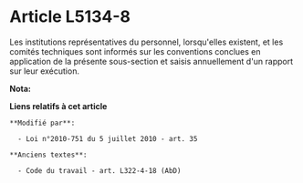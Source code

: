 # Article L5134-8

Les institutions représentatives du personnel, lorsqu'elles existent, et les  comités techniques sont informés sur les
conventions conclues en application de la présente sous-section et saisis annuellement d'un rapport sur leur exécution.

**Nota:**



**Liens relatifs à cet article**

	**Modifié par**:

	  - Loi n°2010-751 du 5 juillet 2010 - art. 35

	**Anciens textes**:

	  - Code du travail - art. L322-4-18 (AbD)
